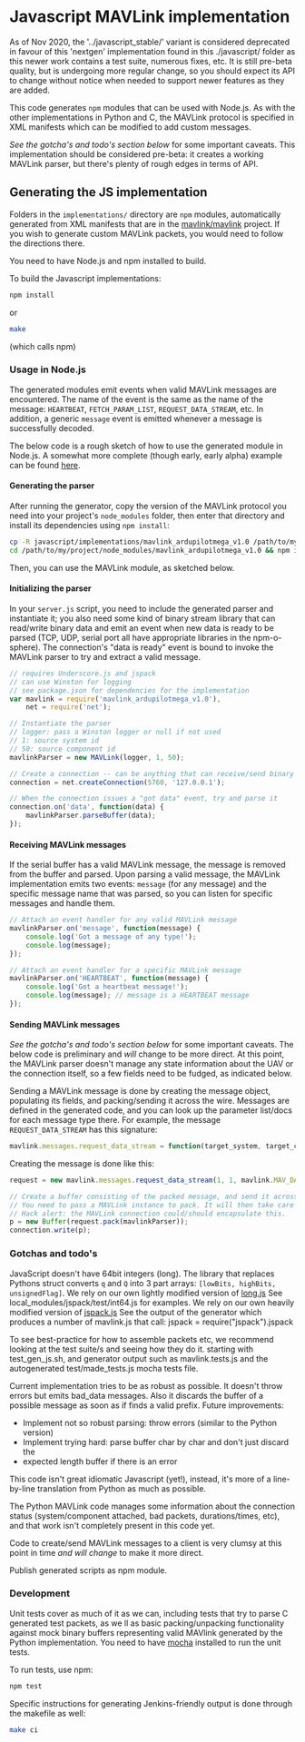 # Javascript MAVLink implementation

As of Nov 2020, the '../javascript_stable/' variant is considered deprecated in
favour of this 'nextgen' implementation found in this ./javascript/ folder as
this newer work contains a test suite, numerous fixes, etc. It is still pre-beta
quality, but is undergoing more regular change, so you should expect its API to
change without notice when needed to support newer features as they are added.

This code generates ```npm``` modules that can be used with Node.js.  As with
the other implementations in Python and C, the MAVLink protocol is specified in
XML manifests which can be modified to add custom messages.

*See the gotcha's and todo's section below* for some important caveats.  This
implementation should be considered pre-beta: it creates a working MAVLink
parser, but there's plenty of rough edges in terms of API.

## Generating the JS implementation

Folders in the ```implementations/``` directory are ```npm``` modules,
automatically generated from XML manifests that are in the [mavlink/mavlink](https://github.com/mavlink/mavlink)
project. If you wish to generate custom MAVLink packets, you would need to
follow the directions there.

You need to have Node.js and npm installed to build.

To build the Javascript implementations:

```bash
npm install
```

or

```bash
make
```

(which calls npm)

### Usage in Node.js

The generated modules emit events when valid MAVLink messages are encountered.
The name of the event is the same as the name of the message: ```HEARTBEAT```,
```FETCH_PARAM_LIST```, ```REQUEST_DATA_STREAM```, etc.  In addition, a generic
```message``` event is emitted whenever a message is successfully decoded.

The below code is a rough sketch of how to use the generated module in Node.js.
A somewhat more complete (though early, early alpha) example can be found [here](https://github.com/acuasi/ground-control-station).

#### Generating the parser

After running the generator, copy the version of the MAVLink protocol you need into your project's ```node_modules``` folder, then enter that directory and install its dependencies using ```npm install```:

```bash
cp -R javascript/implementations/mavlink_ardupilotmega_v1.0 /path/to/my/project/node_modules/
cd /path/to/my/project/node_modules/mavlink_ardupilotmega_v1.0 && npm install
```

Then, you can use the MAVLink module, as sketched below.

#### Initializing the parser

In your ```server.js``` script, you need to include the generated parser and
instantiate it; you also need some kind of binary stream library that can
read/write binary data and emit an event when new data is ready to be parsed
(TCP, UDP, serial port all have appropriate libraries in the npm-o-sphere).
The connection's "data is ready" event is bound to invoke the MAVLink parser to
try and extract a valid message.

```javascript
// requires Underscore.js and jspack
// can use Winston for logging
// see package.json for dependencies for the implementation
var mavlink = require('mavlink_ardupilotmega_v1.0'),
    net = require('net');

// Instantiate the parser
// logger: pass a Winston logger or null if not used
// 1: source system id
// 50: source component id
mavlinkParser = new MAVLink(logger, 1, 50);

// Create a connection -- can be anything that can receive/send binary
connection = net.createConnection(5760, '127.0.0.1');

// When the connection issues a "got data" event, try and parse it
connection.on('data', function(data) {
    mavlinkParser.parseBuffer(data);
});
```

#### Receiving MAVLink messages

If the serial buffer has a valid MAVLink message, the message is removed from the buffer and parsed.  Upon parsing a valid message, the MAVLink implementation emits two events: ```message``` (for any message) and the specific message name that was parsed, so you can listen for specific messages and handle them.

```javascript
// Attach an event handler for any valid MAVLink message
mavlinkParser.on('message', function(message) {
    console.log('Got a message of any type!');
    console.log(message);
});

// Attach an event handler for a specific MAVLink message
mavlinkParser.on('HEARTBEAT', function(message) {
    console.log('Got a heartbeat message!');
    console.log(message); // message is a HEARTBEAT message
});
```

#### Sending MAVLink messages

*See the gotcha's and todo's section below* for some important caveats.  The below code is preliminary and *will* change to be more direct.  At this point, the MAVLink parser doesn't manage any state information about the UAV or the connection itself, so a few fields need to be fudged, as indicated below.

Sending a MAVLink message is done by creating the message object, populating its fields, and packing/sending it across the wire.  Messages are defined in the generated code, and you can look up the parameter list/docs for each message type there.  For example, the message ```REQUEST_DATA_STREAM``` has this signature:

```javascript
mavlink.messages.request_data_stream = function(target_system, target_component, req_stream_id, req_message_rate, start_stop) //...
```

Creating the message is done like this:

```javascript
request = new mavlink.messages.request_data_stream(1, 1, mavlink.MAV_DATA_STREAM_ALL, 1, 1);

// Create a buffer consisting of the packed message, and send it across the wire.
// You need to pass a MAVLink instance to pack. It will then take care of setting sequence number, system and component id.
// Hack alert: the MAVLink connection could/should encapsulate this.
p = new Buffer(request.pack(mavlinkParser));
connection.write(p);
```

### Gotchas and todo's

JavaScript doesn't have 64bit integers (long). The library that replaces Pythons struct converts ```q``` and ```Q``` into 3 part arrays: ```[lowBits, highBits, unsignedFlag]```.
We rely on our own lightly modified version of [long.js](https://github.com/dcodeIO/long.js)
See local_modules/jspack/test/int64.js for examples.
We rely on our own heavily modified version of [jspack.js](https://github.com/birchroad/node-jspack)
See the output of the generator which produces a number of mavlink.js that call: jspack = require("jspack").jspack

To see best-practice for how to assemble packets etc, we recommend looking at
the test suite/s and seeing how they do it. starting with test_gen_js.sh, and
generator output such as mavlink.tests.js and the autogenerated
test/made_tests.js mocha tests file.

Current implementation tries to be as robust as possible. It doesn't throw
errors but emits bad_data messages. Also it discards the buffer of a possible
message as soon as if finds a valid prefix. Future improvements:

* Implement not so robust parsing: throw errors (similar to the Python version)
* Implement trying hard: parse buffer char by char and don't just discard the
* expected length buffer if there is an error

This code isn't great idiomatic Javascript (yet!), instead, it's more of a
line-by-line translation from Python as much as possible.

The Python MAVLink code manages some information about the connection status
(system/component attached, bad packets, durations/times, etc), and that work
isn't completely present in this code yet.

Code to create/send MAVLink messages to a client is very clumsy at this point in
time *and will change* to make it more direct.

Publish generated scripts as npm module.

### Development

Unit tests cover as much of it as we can, including tests that try to parse C
generated test packets, as we ll as basic packing/unpacking functionality
against mock binary buffers representing valid MAVlink generated by the Python
implementation.  You need to have [mocha](http://visionmedia.github.com/mocha/)
installed to run the unit tests.

To run tests, use npm:

```bash
npm test
```

Specific instructions for generating Jenkins-friendly output is done through the
makefile as well:

```bash
make ci
```
